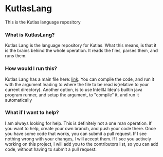 # KutlasLang
This is the Kutlas language repository

### What is KutlasLang?
Kutlas Lang is the language repository for Kutlas. What this means, is that it is the brains behind the whole operation. It reads the files, parses them, and runs them.

### How would I run this?
Kutlas Lang has a main file here: [link](https://github.com/mttprvst13/KutlasLang/blob/master/src/com/lousylynx/kutlas/lang/KutlasLang.java). You can compile the code, and run it with the argument leading to where the file to be read is(relative to your current directory). Another option, is to use IntellIJ Idea's builtin java program runner, and setup the argument, to "compile" it, and run it automatically

### What if I want to help?
I am always looking for help. This is definitely not a one man operation. If you want to help, create your own branch, and push your code there. Once you have some code that works, you can submit a pull request. If I see nothing wrong with your changes, I will accept them. If I see you actively working on this project, I will add you to the contributors list, so you can add code, without having to submit a pull request.